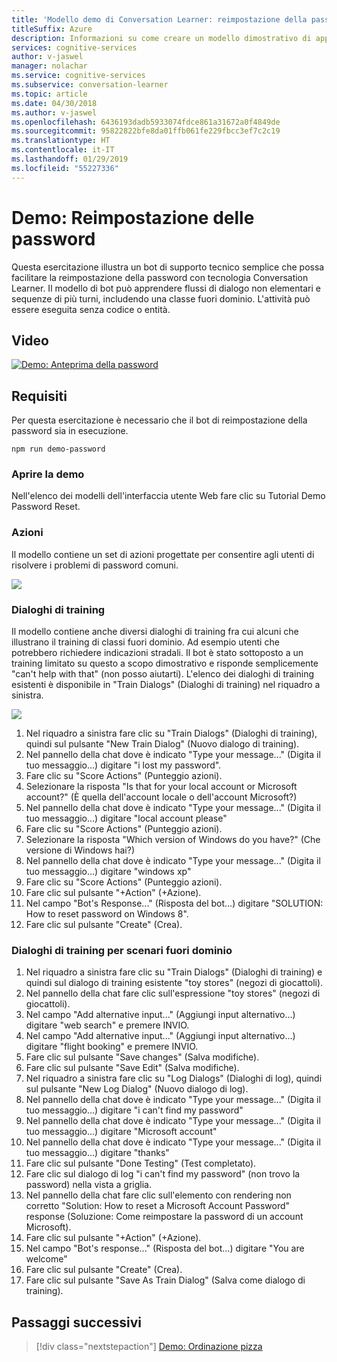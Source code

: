 ```yaml
---
title: 'Modello demo di Conversation Learner: reimpostazione della password - Servizi cognitivi Microsoft| Microsoft Docs'
titleSuffix: Azure
description: Informazioni su come creare un modello dimostrativo di apprendimento della conversazione.
services: cognitive-services
author: v-jaswel
manager: nolachar
ms.service: cognitive-services
ms.subservice: conversation-learner
ms.topic: article
ms.date: 04/30/2018
ms.author: v-jaswel
ms.openlocfilehash: 6436193dadb5933074fdce861a31672a0f4849de
ms.sourcegitcommit: 95822822bfe8da01ffb061fe229fbcc3ef7c2c19
ms.translationtype: HT
ms.contentlocale: it-IT
ms.lasthandoff: 01/29/2019
ms.locfileid: "55227336"
---
```

# <a name="demo-password-reset"></a>Demo: Reimpostazione delle password
Questa esercitazione illustra un bot di supporto tecnico semplice che possa facilitare la reimpostazione della password con tecnologia Conversation Learner. Il modello di bot può apprendere flussi di dialogo non elementari e sequenze di più turni, includendo una classe fuori dominio. L'attività può essere eseguita senza codice o entità.

## <a name="video"></a>Video

[![Demo: Anteprima della password](https://aka.ms/cl_Tutorial_v3_DemoPassword_Preview)](https://aka.ms/cl_Tutorial_v3_DemoPassword)

## <a name="requirements"></a>Requisiti
Per questa esercitazione è necessario che il bot di reimpostazione della password sia in esecuzione.

    npm run demo-password

### <a name="open-the-demo"></a>Aprire la demo

Nell'elenco dei modelli dell'interfaccia utente Web fare clic su Tutorial Demo Password Reset. 

### <a name="actions"></a>Azioni

Il modello contiene un set di azioni progettate per consentire agli utenti di risolvere i problemi di password comuni.

![](../media/tutorial_pw_reset_actions.PNG)

### <a name="training-dialogs"></a>Dialoghi di training

Il modello contiene anche diversi dialoghi di training fra cui alcuni che illustrano il training di classi fuori dominio. Ad esempio utenti che potrebbero richiedere indicazioni stradali. Il bot è stato sottoposto a un training limitato su questo a scopo dimostrativo e risponde semplicemente "can't help with that" (non posso aiutarti). L'elenco dei dialoghi di training esistenti è disponibile in "Train Dialogs" (Dialoghi di training) nel riquadro a sinistra.

![](../media/tutorial_pw_reset_entities.PNG)

1. Nel riquadro a sinistra fare clic su "Train Dialogs" (Dialoghi di training), quindi sul pulsante "New Train Dialog" (Nuovo dialogo di training).
2. Nel pannello della chat dove è indicato "Type your message..." (Digita il tuo messaggio...) digitare "i lost my password".
3. Fare clic su "Score Actions" (Punteggio azioni).
4. Selezionare la risposta "Is that for your local account or Microsoft account?" (È quella dell'account locale o dell'account Microsoft?)
5. Nel pannello della chat dove è indicato "Type your message..." (Digita il tuo messaggio...) digitare "local account please"
6. Fare clic su "Score Actions" (Punteggio azioni).
7. Selezionare la risposta "Which version of Windows do you have?" (Che versione di Windows hai?)
8. Nel pannello della chat dove è indicato "Type your message..." (Digita il tuo messaggio...) digitare "windows xp"
9. Fare clic su "Score Actions" (Punteggio azioni).
10. Fare clic sul pulsante "+Action" (+Azione).
11. Nel campo "Bot's Response..." (Risposta del bot...) digitare "SOLUTION: How to reset password on Windows 8".
12. Fare clic sul pulsante "Create" (Crea).

### <a name="training-dialogs-for-out-of-domain-scenarios"></a>Dialoghi di training per scenari fuori dominio

1. Nel riquadro a sinistra fare clic su "Train Dialogs" (Dialoghi di training) e quindi sul dialogo di training esistente "toy stores" (negozi di giocattoli).
2. Nel pannello della chat fare clic sull'espressione "toy stores" (negozi di giocattoli).
3. Nel campo "Add alternative input..." (Aggiungi input alternativo...) digitare "web search" e premere INVIO.
4. Nel campo "Add alternative input..." (Aggiungi input alternativo...) digitare "flight booking" e premere INVIO.
5. Fare clic sul pulsante "Save changes" (Salva modifiche).
6. Fare clic sul pulsante "Save Edit" (Salva modifiche).
7. Nel riquadro a sinistra fare clic su "Log Dialogs" (Dialoghi di log), quindi sul pulsante "New Log Dialog" (Nuovo dialogo di log).
8. Nel pannello della chat dove è indicato "Type your message..." (Digita il tuo messaggio...) digitare "i can't find my password"
9. Nel pannello della chat dove è indicato "Type your message..." (Digita il tuo messaggio...) digitare "Microsoft account"
10. Nel pannello della chat dove è indicato "Type your message..." (Digita il tuo messaggio...) digitare "thanks"
11. Fare clic sul pulsante "Done Testing" (Test completato).
12. Fare clic sul dialogo di log "i can't find my password" (non trovo la password) nella vista a griglia.
13. Nel pannello della chat fare clic sull'elemento con rendering non corretto "Solution: How to reset a Microsoft Account Password" response (Soluzione: Come reimpostare la password di un account Microsoft).
14. Fare clic sul pulsante "+Action" (+Azione).
15. Nel campo "Bot's response..." (Risposta del bot...) digitare "You are welcome"
16. Fare clic sul pulsante "Create" (Crea).
17. Fare clic sul pulsante "Save As Train Dialog" (Salva come dialogo di training).

## <a name="next-steps"></a>Passaggi successivi

> [!div class="nextstepaction"]
> [Demo: Ordinazione pizza](./demo-pizza-order.md)
